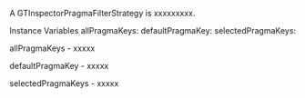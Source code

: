 A GTInspectorPragmaFilterStrategy is xxxxxxxxx.Instance Variables	allPragmaKeys:		<Object>	defaultPragmaKey:		<Object>	selectedPragmaKeys:		<Object>allPragmaKeys	- xxxxxdefaultPragmaKey	- xxxxxselectedPragmaKeys	- xxxxx